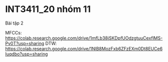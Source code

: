# INT3411_20 nhóm 11
Bài tập 2

MFCCs: https://colab.research.google.com/drive/1mfLb38jSKDpfUOdzgtuuCexflMS-Pv0T?usp=sharing
DTW:   https://colab.research.google.com/drive/1NlB8MozFxb6ZFzEXm0Dt8EUCe6Iuqdbo?usp=sharing
